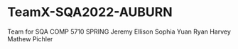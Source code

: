 # TeamX-SQA2022-AUBURN
Team for SQA COMP 5710 SPRING
Jeremy Ellison
Sophia Yuan
Ryan Harvey
Mathew Pichler
